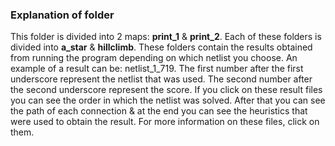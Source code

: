 ### Explanation of folder
This folder is divided into 2 maps: **print_1** & **print_2**. Each of these folders is divided into **a_star** &  **hillclimb**.
These folders contain the results obtained from running the program depending on which netlist you choose. An example of a result can be: netlist_1_719.
The first number after the first underscore represent the netlist that was used. The second number after the second underscore represent the score. 
If you click on these result files you can see the order in which the netlist was solved. After that you can see the path of each connection & at the end you can see the heuristics that were used to obtain the result.
For more information on these files, click on them.